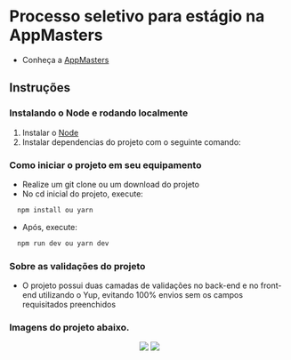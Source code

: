 # Processo seletivo para estágio na AppMasters

- Conheça a [AppMasters](https://www.appmasters.io/en)

## Instruções

### Instalando o Node e rodando localmente

1. Instalar o [Node](https://nodejs.org/en/)
2. Instalar dependencias do projeto com o seguinte comando:

### Como iniciar o projeto em seu equipamento

- Realize um git clone ou um download do projeto
- No cd inicial do projeto, execute:

```bash
  npm install ou yarn
```

- Após, execute:

```bash
  npm run dev ou yarn dev
```

### Sobre as validações do projeto

- O projeto possui duas camadas de validações no back-end e no front-end utilizando o Yup, evitando 100% envios sem os campos requisitados preenchidos

### Imagens do projeto abaixo.

<div align="center">

<img src="https://prnt.sc/pYpkPcpqCulV"/>
<img src="https://prnt.sc/4j1HYk8l9sJF"/>

